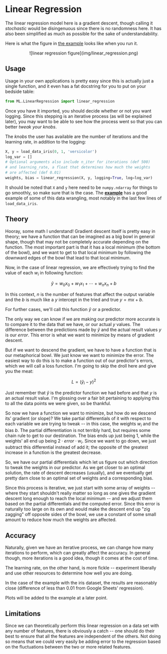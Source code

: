 # Linear Regression

The linear regression model here is a gradient descent, though calling it
*stochastic* would be disingenuous since there is no randomness here. It has
also been simplified as much as possible for the sake of understandability.

Here is what the figure in [the example](../src/linear_regression_example.py)
looks like when you run it.

<center>
![linear regression figure](img/linear_regression.png)
</center>

## Usage

Usage in your own applications is pretty easy since this is actually just a
single function, and it even has a fat docstring for you to put on your bedside
table:

```py
from ML.LinearRegression import linear_regression
```

Once you have it imported, you should decide whether or not you want logging.
Since this stepping is an iterative process (as will be explained later), you
may want to be able to see how the process went so that you can better *tweak
your knobs*.

The *knobs* the user has available are the number of iterations and the learning
rate, in addition to the logging:

```py
X, y = load_data_iris(0, 1, 'versicolor')
log_var = []
# Optional arguments also include n_iter for iterations (def 500)
# and learning_rate, a float that determines how much the weights
# are affected (def 0.01)
weights, bias = linear_regression(X, y, logging=True, log=log_var)
```

It should be noted that `X` and `y` here need to be `numpy.ndarray` for things
to go smoothly, so make sure that is the case. The
[**example**](LinearRegression.py) has a good example of some of this data
wrangling, most notably in the last few lines of `load_data_iris`.

## Theory

Hooray, some math I understand! Gradient descent itself is pretty easy in
theory; we have a function that can be imagined as a big bowl in general shape,
though that may not be completely accurate depending on the function. The most
important part is that it has a local minimum (the bottom of the bowl), and we
want to get to that local minimum by following the downward edges of the bowl
that lead to that local minimum.

Now, in the case of linear regression, we are effectively trying to find the
value of each $w_i$ in following function:

$$ \hat{y} = w_0 x_0 + w_1 x_1 + \cdots + w_n x_n + b $$

In this context, $n$ is the number of features that affect the output
variable and the $b$ is much like a $y$ intercept in the tried and true
$y = mx + b$.

For further cases, we'll call this function $\hat{y}$ or a predictor.

The only way we can know if we are making our predictor more accurate is to
compare it to the data that we have, or our actual $y$ values. The difference
between the predictions made by $\hat{y}$ and the actual result values $y$ is
our *error*. This error is what we want to minimize by means of gradient
descent.

But if we want to descend the gradient, we have to have a function that is our
metaphorical bowl. We just know we want to minimize the error. The easiest way
to do this is to make a function out of our predictor's errors, which we will
call a loss function. I'm going to skip the droll here and give you the meat:

$$ L = (\hat{y}_i - y)^2 $$

Just remember that $\hat{y}$ is the predictor function we had before and that
$y$ is an actual result value. I'm glossing over a fair bit pertaining to
applying this to all the data points we were given, so be thankful.

So now we have a function we want to minimize, but how do we descend its'
gradient (or slope)? We take partial differentials of it with respect to each
variable we are trying to tweak -- in this case, the weights $w_i$ and the bias
$b$. The partial differentiation is not terribly hard, but requires some chain
rule to get to our destination. The bias ends up just being 1, while the
weights' all end up being $2 \cdot error \cdot w_i$. Since we want to go down,
we just subtract this differential instead of add it; the opposite of the
greatest increase in a function is the greatest decrease.

So, we have our partial differentials which let us figure out which direction to
tweak the weights in our predictor. As we get closer to an optimal solution, the
rate of descent decreases (usually), and we eventually get pretty darn close to
an optimal set of weights and a corresponding bias.

Since this process is iterative, we just start with some array of weights --
where they start shouldn't really matter so long as one gives the gradient
descent long enough to reach the local minimum -- and we adjust them based on
the partial differentials and the computed error. Since this error is naturally
too large on its own and would make the descent end up "zig zagging" off
opposite sides of the bowl, we use a constant of some small amount to reduce how
much the weights are affected.

## Accuracy

Naturally, given we have an iterative process, we can change how many iterations
to perform, which can greatly affect the accuracy. In general though, more
iterations is a good idea, though it comes at the cost of time.

The learning rate, on the other hand, is more fickle -- experiment liberally and
use other resources to determine how well you are doing.

In the case of the example with the iris dataset, the results are reasonably
close (difference of less than 0.01 from Google Sheets' regression).

Plots will be added to the example at a later point.

## Limitations

Since we can theoretically perform this linear regression on a data set with any
number of features, there is obviously a catch -- one should do their best to
ensure that all the features are independent of the others. Not doing so means
that we could very easily be adding error to the regression based on the
fluctuations between the two or more related features.
